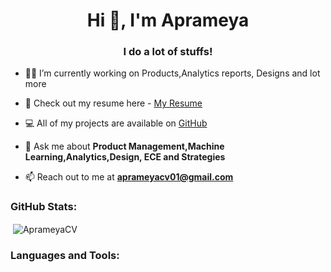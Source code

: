 <h1 align="center">Hi 👋, I'm Aprameya</h1>
<h3 align="center">I do a lot of stuffs! </h3>





- 👨‍💻 I’m currently working on Products,Analytics reports, Designs and lot more

- 📑 Check out my resume here - [My Resume]()

- 💻 All of my projects are available on [GitHub](https://github.com/Aprameya-C-V)


- 💬 Ask me about **Product Management,Machine Learning,Analytics,Design, ECE and Strategies**

- 📫 Reach out to me at **aprameyacv01@gmail.com**

<h3 align="left">GitHub Stats:</h3>

<p>&nbsp;<img align="center" src="https://github-readme-stats.vercel.app/api?username=Aprameya-C-V" alt="AprameyaCV" /></p>



<h3 align="left">Languages and Tools:</h3>


